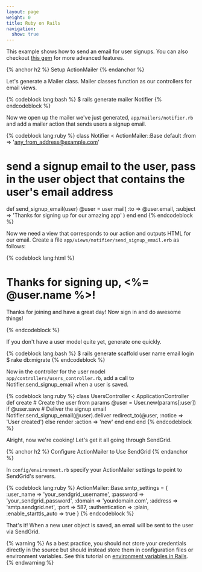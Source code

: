 ```yaml
---
layout: page
weight: 0
title: Ruby on Rails
navigation:
  show: true
---
```

  
This example shows how to send an email for user signups. You can also checkout <a href='https://github.com/stephenb/sendgrid/'>this gem</a> for more advanced features.

{% anchor h2 %}
Setup ActionMailer
{% endanchor %}

Let's generate a Mailer class. Mailer classes function as our
controllers for email views.

{% codeblock lang:bash %}
$ rails generate mailer Notifier
{% endcodeblock %}

Now we open up the mailer we've just generated, <code>app/mailers/notifier.rb</code> and add a mailer action that sends users a signup email.

{% codeblock lang:ruby %}
class Notifier < ActionMailer::Base
  default :from => 'any_from_address@example.com'

  # send a signup email to the user, pass in the user object that   contains the user's email address
  def send_signup_email(user)
    @user = user
    mail( :to => @user.email,
    :subject => 'Thanks for signing up for our amazing app' )
  end
end
{% endcodeblock %}

Now we need a view that corresponds to our action and outputs HTML for our email. Create a file <code>app/views/notifier/send_signup_email.erb</code> as follows:

{% codeblock lang:html %}
<!DOCTYPE html>
<html>
  <head>
    <meta content='text/html; charset=UTF-8' http-equiv='Content-Type' />
  </head>
  <body>
    <h1>Thanks for signing up, <%= @user.name %>!</h1>
    <p>Thanks for joining and have a great day! Now sign in and do
awesome things!</p>
  </body>
</html>
{% endcodeblock %}

If you don't have a user model quite yet, generate one quickly.

{% codeblock lang:bash %}
$ rails generate scaffold user name email login
$ rake db:migrate
{% endcodeblock %}

Now in the controller for the user model <code>app/controllers/users_controller.rb</code>, add a call to Notifier.send_signup_email when a user is saved.

{% codeblock lang:ruby %}
class UsersController < ApplicationController
  def create
    # Create the user from params
    @user = User.new(params[:user])
    if @user.save
      # Deliver the signup email
      Notifier.send_signup_email(@user).deliver
      redirect_to(@user, :notice => 'User created')
    else
      render :action => 'new'
    end
  end
end
{% endcodeblock %}

Alright, now we're cooking! Let's get it all going through SendGrid.

{% anchor h2 %}
Configure ActionMailer to Use SendGrid
{% endanchor %}

In <code>config/environment.rb</code> specify your ActionMailer settings to point to SendGrid's servers.

{% codeblock lang:ruby %}
ActionMailer::Base.smtp_settings = {
  :user_name => 'your_sendgrid_username',
  :password => 'your_sendgrid_password',
  :domain => 'yourdomain.com',
  :address => 'smtp.sendgrid.net',
  :port => 587,
  :authentication => :plain,
  :enable_starttls_auto => true
}
{% endcodeblock %}

That's it! When a new user object is saved, an email will be sent to
the user via SendGrid.

{% warning %}
As a best practice, you should not store your credentials directly in
the source but should instead store them in configuration files or
environment variables. See this tutorial on <a
  href='http://railsapps.github.io/rails-environment-variables.html'>environment
  variables in Rails</a>.
{% endwarning %}

